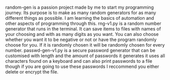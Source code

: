 random-gen is a passion project made by me to start my programming journey. Its purpose is to make as many random generators for as many different things as possible. I am learning the basics of automation and other aspects of programming through this.
rng-v1.py is a random number generator that runs in the terminal. It can save items to files with names of your choosing and with as many digits as you want. You can also choose whether you want it to be negative or not or have the program randomly choose for you. If it is randomly chosen it will be randomly chosen for every number.
passwd-gen-v1.py is a secure password generator that can be customised with length and the amount of passwords it generates it uses all characters found on a keyboard and can also print passwords to a file though if you are going to use these passwords I reccommend you either delete or encrypt the file.
